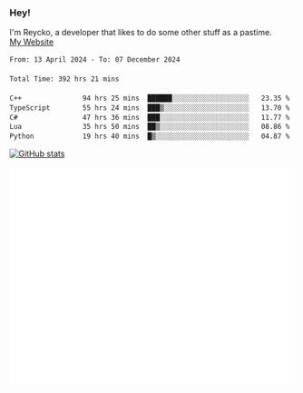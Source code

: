 ### Hey!
I'm Reycko, a developer that likes to do some other stuff as a pastime.  
[My Website](https://reycko.root.sx)

<!--START_SECTION:wakasection-->

```txt
From: 13 April 2024 - To: 07 December 2024

Total Time: 392 hrs 21 mins

C++               94 hrs 25 mins  ██████░░░░░░░░░░░░░░░░░░░   23.35 %
TypeScript        55 hrs 24 mins  ███▒░░░░░░░░░░░░░░░░░░░░░   13.70 %
C#                47 hrs 36 mins  ███░░░░░░░░░░░░░░░░░░░░░░   11.77 %
Lua               35 hrs 50 mins  ██▒░░░░░░░░░░░░░░░░░░░░░░   08.86 %
Python            19 hrs 40 mins  █▒░░░░░░░░░░░░░░░░░░░░░░░   04.87 %
```

<!--END_SECTION:wakasection-->

[![GitHub stats](https://github-readme-stats.vercel.app/api?username=Reycko&show_icons=true&theme=dark&hide_title=true&count_private=true)](https://github.com/anuraghazra/github-readme-stats)

![Metrics](/github-metrics.svg)
